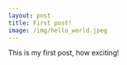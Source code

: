 ```yaml
---
layout: post
title: First post!
image: /img/hello_world.jpeg
---
```


This is my first post, how exciting!
  
<head>
  <!-- add the button style & script -->
  <link rel="stylesheet" href="../css/applause-button.css" />
  <script src="../js/applause-button.js"></script>
  <style>
    applause-button {
      width: 58px;
      height: 58px;
      margin-top: 40px;
      margin-left: 40px;
    }
  </style>
</head>
<body>
  <applause-button id="applause" multiclap="true" url="google.com"/>
  <script type="text/javascript">

    const button = document.getElementById("applause");

    button.initialClapCount.then(function(count) {
      console.log("initial clap count", count);
    });

    button.addEventListener("clapped", function(event) {
      console.log("button clapped", event.detail);
    });
  </script>
</body>
